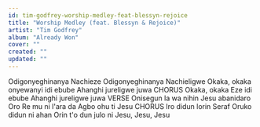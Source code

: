```yaml
---
id: tim-godfrey-worship-medley-feat-blessyn-rejoice
title: "Worship Medley (feat. Blessyn & Rejoice)"
artist: "Tim Godfrey"
album: "Already Won"
cover: ""
created: ""
updated: ""
---
```


Odigonyeghinanya Nachieze
Odigonyeghinanya Nachieligwe
Okaka, okaka onyewanyi idi ebube
Ahanghi jureligwe juwa
CHORUS
Okaka, okaka
Eze idi ebube
Ahanghi jureligwe juwa
VERSE
Onisegun la wa nihin
Jesu abanidaro
Oro Re mu ni l'ara da
Agbo ohu ti Jesu
CHORUS
Iro didun lorin Seraf
Oruko didun ni ahan
Orin t'o dun julo ni
Jesu, Jesu, Jesu